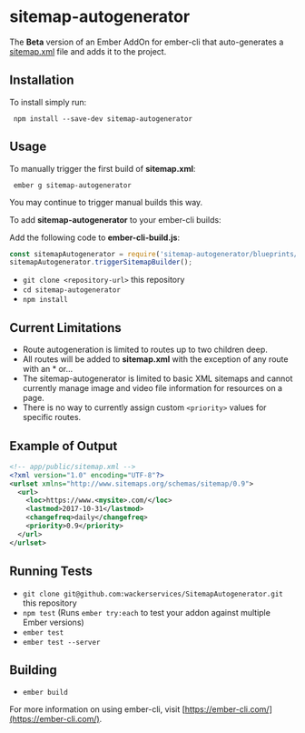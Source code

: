 # sitemap-autogenerator

The **Beta** version of an Ember AddOn for ember-cli that auto-generates a [sitemap.xml](https://support.google.com/webmasters/answer/183668?hl=en&ref_topic=4581190) file and adds it to the project.

## Installation

To install simply run:

```
 npm install --save-dev sitemap-autogenerator
```

## Usage

To manually trigger the first build of **sitemap.xml**:

```
 ember g sitemap-autogenerator
```

You may continue to trigger manual builds this way.

To add **sitemap-autogenerator** to your ember-cli builds:

  Add the following code to **ember-cli-build.js**: 
```js
const sitemapAutogenerator = require('sitemap-autogenerator/blueprints/sitemap-autogenerator/index');
sitemapAutogenerator.triggerSitemapBuilder();
```

* `git clone <repository-url>` this repository
* `cd sitemap-autogenerator`
* `npm install`

## Current Limitations

* Route autogeneration is limited to routes up to two children deep.
* All routes will be added to **sitemap.xml** with the exception of any route with an * or...
* The sitemap-autogenerator is limited to basic XML sitemaps and cannot currently manage image and video file information for resources on a page.
* There is no way to currently assign custom ```<priority>``` values for specific routes.

## Example of Output

```xml
<!-- app/public/sitemap.xml -->
<?xml version="1.0" encoding="UTF-8"?>
<urlset xmlns="http://www.sitemaps.org/schemas/sitemap/0.9">
  <url>
    <loc>https://www.<mysite>.com/</loc>
    <lastmod>2017-10-31</lastmod>
    <changefreq>daily</changefreq>
    <priority>0.9</priority>
  </url>
</urlset>
```

## Running Tests

* `git clone git@github.com:wackerservices/SitemapAutogenerator.git` this repository
* `npm test` (Runs `ember try:each` to test your addon against multiple Ember versions)
* `ember test`
* `ember test --server`

## Building

* `ember build`

For more information on using ember-cli, visit [https://ember-cli.com/](https://ember-cli.com/).